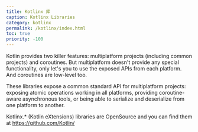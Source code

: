 ```yaml
---
title: Kotlinx 库
caption: Kotlinx Libraries
category: kotlinx
permalink: /kotlinx/index.html
toc: true
priority: -100
---
```


Kotlin provides two killer features: multiplatform projects (including common projects) and coroutines.
But multiplatform doesn't provide any special functionality, only let's you to use the exposed APIs from each platform.
And coroutines are low-level too.

These libraries expose a common standard API for multiplatform projects: exposing atomic operations working in all platforms,
providing coroutine-aware asynchronous tools, or being able to serialize and deserialize from one platform to another.

Kotlinx.* (Kotlin eXtensions) libraries are OpenSource and you can find them at <https://github.com/Kotlin/>
